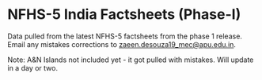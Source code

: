# NFHS-5 India Factsheets (Phase-I)

Data pulled from the latest NFHS-5 factsheets from the phase 1 release. Email any mistakes corrections to zaeen.desouza19_mec@apu.edu.in.

Note: A&N Islands not included yet - it got pulled with mistakes. Will update in a day or two.

